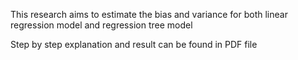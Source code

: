 This research aims to estimate the bias and variance for both linear regression model and regression tree model

Step by step explanation and result can be found in PDF file 
